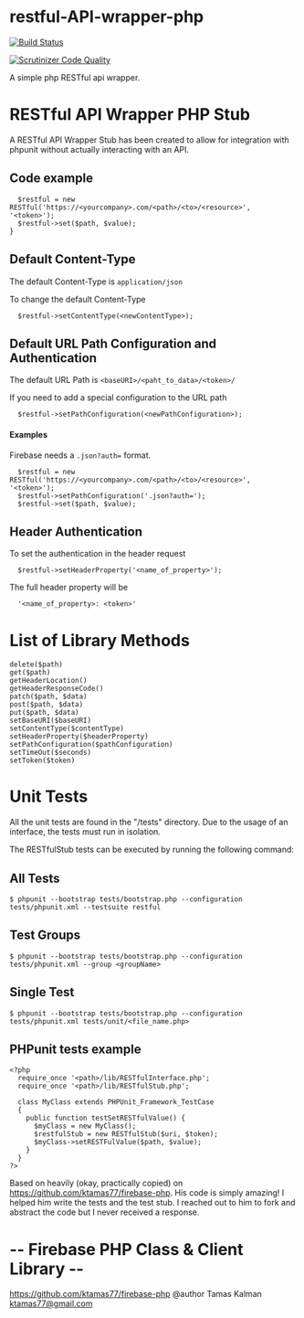 restful-API-wrapper-php
=======================

[![Build Status](https://drone.io/github.com/brianpilati/restful-api-wrapper-php/status.png)](https://drone.io/github.com/brianpilati/restful-api-wrapper-php/latest)

[![Scrutinizer Code Quality](https://scrutinizer-ci.com/g/brianpilati/restful-api-wrapper-php/badges/quality-score.png?s=15dcc5b665a72e9d2b930570c786c8dd79a120ff)](https://scrutinizer-ci.com/g/brianpilati/restful-api-wrapper-php/)

A simple php RESTful api wrapper.

RESTful API Wrapper PHP Stub
============================
A RESTful API Wrapper Stub has been created to allow for integration with phpunit without actually interacting with an API.

Code example
------------

```
  $restful = new RESTful('https://<yourcompany>.com/<path>/<to>/<resource>', '<token>');
  $restful->set($path, $value);
}
```

Default Content-Type
--------------------
The default Content-Type is ```application/json```

To change the default Content-Type
```
  $restful->setContentType(<newContentType>);
```

Default URL Path Configuration and Authentication
-------------------------------------------------
The default URL Path is ```<baseURI>/<paht_to_data>/<token>/```

If you need to add a special configuration to the URL path
```
  $restful->setPathConfiguration(<newPathConfiguration>);
```

#### Examples

Firebase needs a ```.json?auth=``` format.
```
  $restful = new RESTful('https://<yourcompany>.com/<path>/<to>/<resource>', '<token>');
  $restful->setPathConfiguration('.json?auth=');
  $restful->set($path, $value);
```

Header Authentication
---------------------
To set the authentication in the header request

```
  $restful->setHeaderProperty('<name_of_property>');
```

The full header property will be

```
  '<name_of_property>: <token>'
```

List of Library Methods
=======================

```
delete($path) 
get($path) 
getHeaderLocation() 
getHeaderResponseCode() 
patch($path, $data) 
post($path, $data) 
put($path, $data) 
setBaseURI($baseURI) 
setContentType($contentType) 
setHeaderProperty($headerProperty) 
setPathConfiguration($pathConfiguration) 
setTimeOut($seconds) 
setToken($token)
```

Unit Tests
==========

All the unit tests are found in the "/tests" directory. Due to the usage of an interface, the tests must run in isolation.

The RESTfulStub tests can be executed by running the following command:

All Tests
---------

```
$ phpunit --bootstrap tests/bootstrap.php --configuration tests/phpunit.xml --testsuite restful 
```

Test Groups
-----------
```
$ phpunit --bootstrap tests/bootstrap.php --configuration tests/phpunit.xml --group <groupName> 
```

Single Test 
-----------
```
$ phpunit --bootstrap tests/bootstrap.php --configuration tests/phpunit.xml tests/unit/<file_name.php>
```

PHPunit tests example
---------------------

```
<?php
  require_once '<path>/lib/RESTfulInterface.php';
  require_once '<path>/lib/RESTfulStub.php';

  class MyClass extends PHPUnit_Framework_TestCase
  {
    public function testSetRESTfulValue() {
      $myClass = new MyClass();
      $restfulStub = new RESTfulStub($uri, $token);
      $myClass->setRESTFulValue($path, $value);
    }
  }
?>
```

Based on heavily (okay, practically copied) on https://github.com/ktamas77/firebase-php. His code is simply amazing! I helped him write the tests and the test stub. I reached out to him to fork and abstract the code but I never received a response.

-- Firebase PHP Class & Client Library -- 
=========================================
https://github.com/ktamas77/firebase-php
@author Tamas Kalman <ktamas77@gmail.com>
